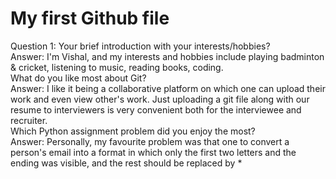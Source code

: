 # My first Github file
Question 1: Your brief introduction with your interests/hobbies?<br>
Answer: I'm Vishal, and my interests and hobbies include playing badminton & cricket, listening to music, reading books, coding.<br>
What do you like most about Git?<br>
Answer: I like it being a collaborative platform on which one can upload their work and even view other's work. Just uploading a git file along with our resume to interviewers is very convenient both for the interviewee and recruiter. <br>
Which Python assignment problem did you enjoy the most?<br>
Answer: Personally, my favourite problem was that one to convert a person's email into a format in which only the first two letters and the ending was visible, and the rest should be replaced by *

